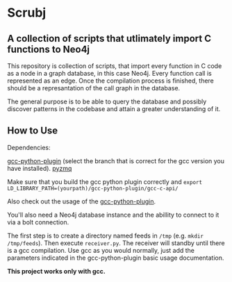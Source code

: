 # Scrubj
## A collection of scripts that utlimately import C functions to Neo4j

This repository is collection of scripts, that import every function in
C code as a node in a graph database, in this case Neo4j.
Every function call is represented as an edge. Once the compilation process is
finished, there should be a represantation of the call graph in the database.

The general purpose is to be able to query the database and possibly discover patterns
in the codebase and attain a greater understanding of it.

## How to Use

Dependencies:

[gcc-python-plugin](https://gcc-python-plugin.readthedocs.io/en/latest/basics.html#building-the-plugin-from-source)
(select the branch that is correct for the gcc version you have installed).
[pyzmq](http://zeromq.org/bindings:python)

Make sure that you build the gcc python plugin correctly and 
`export LD_LIBRARY_PATH=(yourpath)/gcc-python-plugin/gcc-c-api/`

Also check out the usage of the [gcc-python-plugin](https://gcc-python-plugin.readthedocs.io/en/latest/basics.html#basic-usage-of-the-plugin).

You'll also need a Neo4j database instance and the abillity to connect to it via
a bolt connection.

The first step is to create a directory named feeds in `/tmp` (e.g. `mkdir /tmp/feeds`).
Then execute `receiver.py`. The receiver will standby until there is a gcc compilation.
Use gcc as you would normally, just add the parameters indicated in the
gcc-python-plugin basic usage documentation.

**This project works only with gcc.**
